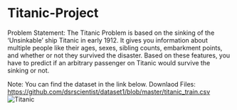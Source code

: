 # Titanic-Project

Problem Statement:
The Titanic Problem is based on the sinking of the ‘Unsinkable’ ship Titanic in early 1912. It gives you information about multiple people like their ages, sexes, sibling counts, embarkment points, and whether or not they survived the disaster. Based on these features, you have to predict if an arbitrary passenger on Titanic would survive the sinking or not. 

Note: You can find the dataset in the link below.
Downlaod Files:
https://github.com/dsrscientist/dataset1/blob/master/titanic_train.csv
![Titanic](https://user-images.githubusercontent.com/96686904/196753839-b053581c-16ef-4284-a7c8-61f4f9f14220.jpg)
